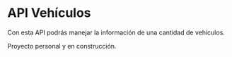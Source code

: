 # API Vehículos

Con esta API podrás manejar la información de una cantidad de vehículos.

Proyecto personal y en construcción.